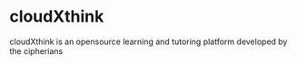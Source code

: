 # cloudXthink
cloudXthink is an opensource learning and tutoring platform developed by the cipherians

